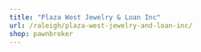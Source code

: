 ```yaml
---
title: "Plaza West Jewelry & Loan Inc"
url: /raleigh/plaza-west-jewelry-and-loan-inc/
shop: pawnbroker
---
```

